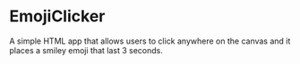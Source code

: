 # EmojiClicker
A simple HTML app that allows users to click anywhere on the canvas and it places a smiley emoji that last 3 seconds.
